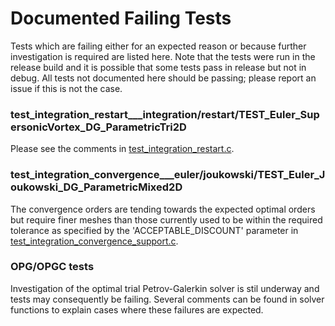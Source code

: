 # Documented Failing Tests

Tests which are failing either for an expected reason or because further investigation is required are listed here. Note
that the tests were run in the release build and it is possible that some tests pass in release but not in debug. All
tests not documented here should be passing; please report an issue if this is not the case.

### test_integration_restart___integration/restart/TEST_Euler_SupersonicVortex_DG_ParametricTri2D

Please see the comments in [test_integration_restart.c](src/testing/integration/test_integration_restart.c).

### test_integration_convergence___euler/joukowski/TEST_Euler_Joukowski_DG_ParametricMixed2D

The convergence orders are tending towards the expected optimal orders but require finer meshes than those
currently used to be within the required tolerance as specified by the 'ACCEPTABLE_DISCOUNT' parameter in
[test_integration_convergence_support.c](src/testing/integration/test_integration_convergence_support.c).

### OPG/OPGC tests

Investigation of the optimal trial Petrov-Galerkin solver is stil underway and tests may consequently be failing.
Several comments can be found in solver functions to explain cases where these failures are expected.
